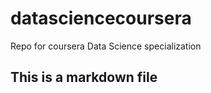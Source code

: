 datasciencecoursera
===================

Repo for coursera Data Science specialization

## This is a markdown file

